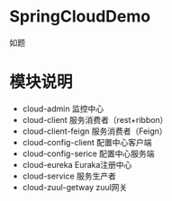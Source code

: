 # SpringCloudDemo
如题
# 模块说明
- cloud-admin  监控中心
- cloud-client 服务消费者（rest+ribbon）
- cloud-client-feign 服务消费者（Feign）
- cloud-config-client 配置中心客户端
- cloud-config-serice 配置中心服务端
- cloud-eureka Euraka注册中心
- cloud-service 服务生产者
- cloud-zuul-getway zuul网关